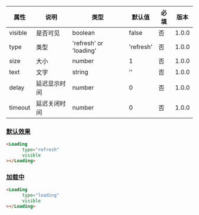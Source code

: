 | 属性 | 说明 | 类型 | 默认值 | 必填 | 版本 |
| - | - | - | - | - | - |
| visible | 是否可见 | boolean | false | 否 | 1.0.0 |
| type | 类型 | 'refresh' or 'loading' | 'refresh' | 否 | 1.0.0 |
| size | 大小 | number | 1 | 否 | 1.0.0 |
| text | 文字 | string | '' | 否 | 1.0.0 |
| delay | 延迟显示时间 | number | 0 | 否 | 1.0.0 |
| timeout | 延迟关闭时间 | number | 0 | 否 | 1.0.0 |

### [默认效果](#默认效果)

```html
<Loading
      type="refresh"
      visible
></Loading>
```

### [加载中](#加载中)

```html
<Loading
      type="loading"
      visible
></Loading>
```
